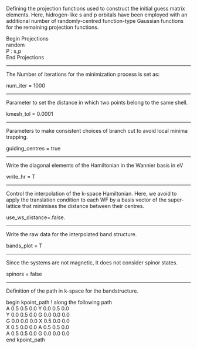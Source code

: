 Defining the projection functions used to construct the initial guess matrix elements. Here, hidrogen-like s and p orbitals have been employed with an additional number of randomly-centred function-type Gaussian functions for the remaining projection functions.

Begin Projections \
random \
P :  s,p\
End Projections

___________________________________________________________________________________________________________________
The Number of iterations for the minimization process is set as:

num_iter = 1000

___________________________________________________________________________________________________________________
Parameter to set the distance in which two points belong to the same shell.

kmesh_tol = 0.0001

___________________________________________________________________________________________________________________
Parameters to make consistent choices of branch cut to avoid local minima trapping. 

guiding_centres = true

___________________________________________________________________________________________________________________
Write the diagonal elements of the Hamiltonian in the Wannier basis in eV 

write_hr = T

___________________________________________________________________________________________________________________
Control the interpolation of the k-space Hamiltonian. Here, we avoid to apply the translation condition to each WF by a basis vector of the super-lattice that minimises the distance between their centres. 

use_ws_distance=.false.

___________________________________________________________________________________________________________________
Write the raw data for the interpolated band structure.

bands_plot = T

___________________________________________________________________________________________________________________
Since the systems are not magnetic, it does not consider spinor states.

spinors = false

___________________________________________________________________________________________________________________
Definition of the path in k-space for the bandstructure.

begin kpoint_path ! along the following path\
A 0.5 0.5 0.0  Y 0.0 0.5 0.0\
Y 0.0 0.5 0.0  G 0.0 0.0 0.0\
G 0.0 0.0 0.0  X 0.5 0.0 0.0\
X 0.5 0.0 0.0  A 0.5 0.5 0.0\
A 0.5 0.5 0.0  G 0.0 0.0 0.0\
end kpoint_path
